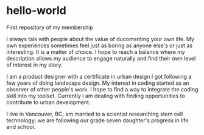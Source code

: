 # hello-world
<P> First repository of my membership<p>
<p>I always talk with people about the value of ducomenting your own life. My own experiences sometimes feel just as boring as anyone else's or just as interesting. It is a matter of choice. I hope to reach a balance where my description allows my audience to engage naturally and find their own level of interest in my story. 
<p>I am a product designer with a certificate in urban design I got following a few years of doing landscape design. My interest in coding started as an observer of other people's work. I hope to find a way to integrate the coding skill into my toolset. Currently I am dealing with finding opportunities to contribute to urban development. 
<p>I live in Vancouver, BC; am married to a scientist researching stem cell technology; we are following our grade seven daughter's progress in life and school.

